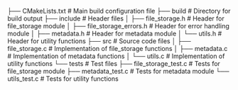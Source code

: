 ├── CMakeLists.txt          # Main build configuration file
├── build                   # Directory for build output
├── include                 # Header files
│   ├── file_storage.h      # Header for file_storage module
│   ├── file_storage_errors.h # Header for error handling module
│   ├── metadata.h          # Header for metadata module
│   └── utils.h             # Header for utility functions
├── src                     # Source code files
│   ├── file_storage.c      # Implementation of file_storage functions
│   ├── metadata.c          # Implementation of metadata functions
│   └── utils.c             # Implementation of utility functions
└── tests                   # Test files
    ├── file_storage_test.c # Tests for file_storage module
    ├── metadata_test.c     # Tests for metadata module
    └── utils_test.c        # Tests for utility functions
